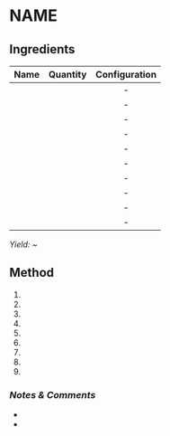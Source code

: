 # NAME

## Ingredients

| Name | Quantity | Configuration |
| ---- | -------- | :-----------: |
|      |          |       -       |
|      |          |       -       |
|      |          |       -       |
|      |          |       -       |
|      |          |       -       |
|      |          |       -       |
|      |          |       -       |
|      |          |       -       |
|      |          |       -       |
|      |          |       -       |

_Yield: ~_

## Method

1.
1.
1.
1.
1.
1.
1.
1.
1.

### _Notes & Comments_

-
-
